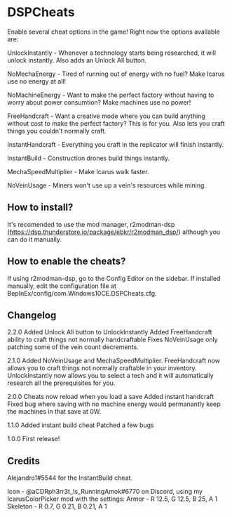 # DSPCheats

Enable several cheat options in the game! Right now the options available are:


UnlockInstantly - Whenever a technology starts being researched, it will unlock instantly. Also adds an Unlock All button.

NoMechaEnergy - Tired of running out of energy with no fuel? Make Icarus use no energy at all!

NoMachineEnergy - Want to make the perfect factory without having to worry about power consumtion? Make machines use no power!

FreeHandcraft - Want a creative mode where you can build anything without cost to make the perfect factory? This is for you. Also lets you craft things you couldn't normally craft.

InstantHandcraft - Everything you craft in the replicator will finish instantly.

InstantBuild - Construction drones build things instantly.

MechaSpeedMultiplier - Make Icarus walk faster.

NoVeinUsage - Miners won't use up a vein's resources while mining.

## How to install?
It's recomended to use the mod manager, r2modman-dsp (https://dsp.thunderstore.io/package/ebkr/r2modman_dsp/) although you can do it manually.

## How to enable the cheats?
If using r2modman-dsp, go to the Config Editor on the sidebar. If installed manually, edit the configuration file at BepInEx/config/com.Windows10CE.DSPCheats.cfg.

## Changelog
2.2.0
Added Unlock All button to UnlockInstantly
Added FreeHandcraft ability to craft things not normally handcraftable
Fixes NoVeinUsage only patching some of the vein count decrements.

2.1.0
Added NoVeinUsage and MechaSpeedMultiplier.
FreeHandcraft now allows you to craft things not normally craftable in your inventory.
UnlockInstantly now allows you to select a tech and it will automatically research all the prerequisites for you.

2.0.0
Cheats now reload when you load a save
Added instant handcraft
Fixed bug where saving with no machine energy would permanantly keep the machines in that save at 0W.

1.1.0
Added instant build cheat
Patched a few bugs

1.0.0
First release!

## Credits
Alejandro1#5544 for the InstantBuild cheat.

Icon - @aCDRph3rr3t_Is_RunningAmok#6770 on Discord, using my IcarusColorPicker mod with the settings:
Armor - R 12.5, G 12.5, B 25, A 1
Skeleton - R 0.7, G 0.21, B 0.21, A 1